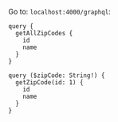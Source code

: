 Go to: `localhost:4000/graphql`:
```
query {
  getAllZipCodes {
    id
    name
  }
}
```
```
query ($zipCode: String!) {
  getZipCode(id: 1) {
    id
    name
  }
}

```
